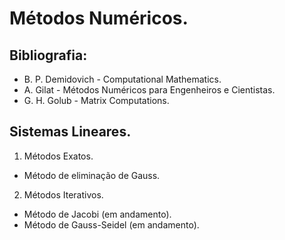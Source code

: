 # Métodos Numéricos.

## Bibliografia:
- B. P. Demidovich - Computational Mathematics.
- A. Gilat - Métodos Numéricos para Engenheiros e Cientistas.
- G. H. Golub - Matrix Computations.

## Sistemas Lineares.

1. Métodos Exatos.
- Método de eliminação de Gauss.

2. Métodos Iterativos.
- Método de Jacobi (em andamento).
- Método de Gauss-Seidel (em andamento).
